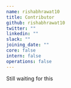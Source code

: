 ```yaml
---
name: rishabhrawat10
title: Contributor
github: rishabhrawat10
twitter: ""
linkedin: ""
slack: ""
joining_date: ""
core: false
intern: false
operations: false
---
```


Still waiting for this
